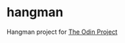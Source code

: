 # hangman

Hangman project for [The Odin Project](https://www.theodinproject.com/paths/full-stack-ruby-on-rails/courses/ruby-programming/lessons/hangman)

